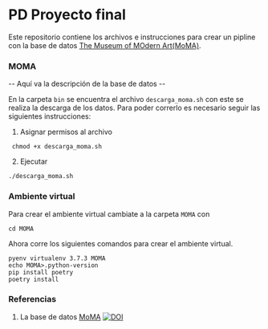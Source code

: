 # PD Proyecto final

Este repositorio contiene los archivos e instrucciones para crear un pipline con la base de datos [The Museum of MOdern Art(MoMA)](https://github.com/MuseumofModernArt/collection). 

### MOMA

-- Aquí va la descripción de la base de datos --

En la carpeta `bin` se encuentra el archivo  `descarga_moma.sh` con este se realiza la descarga de los datos. Para poder correrlo es necesario seguir las siguientes instrucciones:

1. Asignar permisos al archivo
```
 chmod +x descarga_moma.sh
```

2. Ejecutar
```
./descarga_moma.sh
```

### Ambiente virtual

Para crear el ambiente virtual cambiate a la carpeta `MOMA` con 

```
cd MOMA
```

Ahora corre los siguientes comandos para crear el ambiente virtual.

```
pyenv virtualenv 3.7.3 MOMA 
echo MOMA>.python-version 
pip install poetry 
poetry install
```

### Referencias

1. La base de datos [MoMA](https://github.com/MuseumofModernArt/collection) [![DOI](https://zenodo.org/badge/DOI/10.5281/zenodo.3558822.svg)](https://doi.org/10.5281/zenodo.3558822)

